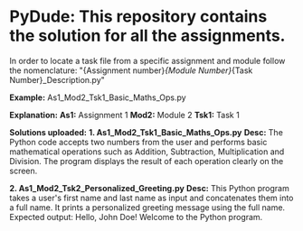 # PyDude: This repository contains the solution for all the assignments. 
In order to locate a task file from a specific assignment and module follow the nomenclature:
"{Assignment number}_{Module Number}_{Task Number}_Description.py"

**Example:** As1_Mod2_Tsk1_Basic_Maths_Ops.py

**Explanation:**
    **As1:** Assignment 1
    **Mod2:** Module 2
    **Tsk1:** Task 1

**Solutions uploaded:**
**1.	As1_Mod2_Tsk1_Basic_Maths_Ops.py**
**Desc:** The Python code accepts two numbers from the user and performs basic mathematical operations such as Addition, Subtraction, Multiplication and Division. The program displays the result of each operation clearly on the screen.

**2.	As1_Mod2_Tsk2_Personalized_Greeting.py**
**Desc:** This Python program takes a user's first name and last name as input and concatenates them into a full name. It prints a personalized greeting message using the full name.
Expected output: Hello, John Doe! Welcome to the Python program.

